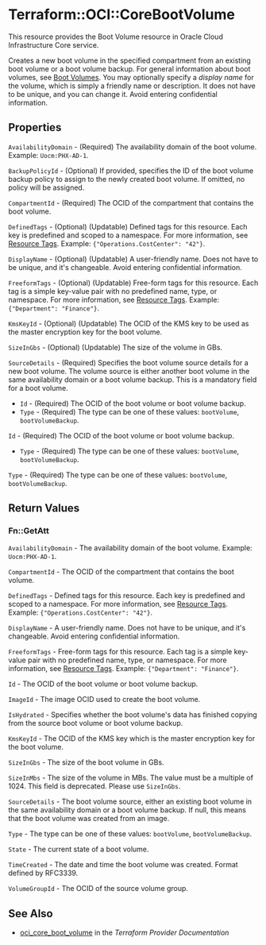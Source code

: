 # Terraform::OCI::CoreBootVolume

This resource provides the Boot Volume resource in Oracle Cloud Infrastructure Core service.

Creates a new boot volume in the specified compartment from an existing boot volume or a boot volume backup.
For general information about boot volumes, see [Boot Volumes](https://docs.cloud.oracle.com/iaas/Content/Block/Concepts/bootvolumes.htm).
You may optionally specify a *display name* for the volume, which is simply a friendly name or
description. It does not have to be unique, and you can change it. Avoid entering confidential information.

## Properties

`AvailabilityDomain` - (Required) The availability domain of the boot volume.  Example: `Uocm:PHX-AD-1`.

`BackupPolicyId` - (Optional) If provided, specifies the ID of the boot volume backup policy to assign to the newly created boot volume. If omitted, no policy will be assigned.

`CompartmentId` - (Required) The OCID of the compartment that contains the boot volume.

`DefinedTags` - (Optional) (Updatable) Defined tags for this resource. Each key is predefined and scoped to a namespace. For more information, see [Resource Tags](https://docs.cloud.oracle.com/iaas/Content/General/Concepts/resourcetags.htm).  Example: `{"Operations.CostCenter": "42"}`.

`DisplayName` - (Optional) (Updatable) A user-friendly name. Does not have to be unique, and it's changeable. Avoid entering confidential information.

`FreeformTags` - (Optional) (Updatable) Free-form tags for this resource. Each tag is a simple key-value pair with no predefined name, type, or namespace. For more information, see [Resource Tags](https://docs.cloud.oracle.com/iaas/Content/General/Concepts/resourcetags.htm).  Example: `{"Department": "Finance"}`.

`KmsKeyId` - (Optional) (Updatable) The OCID of the KMS key to be used as the master encryption key for the boot volume.

`SizeInGbs` - (Optional) (Updatable) The size of the volume in GBs.

`SourceDetails` - (Required) Specifies the boot volume source details for a new boot volume. The volume source is either another boot volume in the same availability domain or a boot volume backup. This is a mandatory field for a boot volume.
* `Id` - (Required) The OCID of the boot volume or boot volume backup.
* `Type` - (Required) The type can be one of these values: `bootVolume`, `bootVolumeBackup`.

`Id` - (Required) The OCID of the boot volume or boot volume backup.
* `Type` - (Required) The type can be one of these values: `bootVolume`, `bootVolumeBackup`.

`Type` - (Required) The type can be one of these values: `bootVolume`, `bootVolumeBackup`.


## Return Values

### Fn::GetAtt

`AvailabilityDomain` - The availability domain of the boot volume.  Example: `Uocm:PHX-AD-1`.

`CompartmentId` - The OCID of the compartment that contains the boot volume.

`DefinedTags` - Defined tags for this resource. Each key is predefined and scoped to a namespace. For more information, see [Resource Tags](https://docs.cloud.oracle.com/iaas/Content/General/Concepts/resourcetags.htm).  Example: `{"Operations.CostCenter": "42"}`.

`DisplayName` - A user-friendly name. Does not have to be unique, and it's changeable. Avoid entering confidential information.

`FreeformTags` - Free-form tags for this resource. Each tag is a simple key-value pair with no predefined name, type, or namespace. For more information, see [Resource Tags](https://docs.cloud.oracle.com/iaas/Content/General/Concepts/resourcetags.htm).  Example: `{"Department": "Finance"}`.

`Id` - The OCID of the boot volume or boot volume backup.

`ImageId` - The image OCID used to create the boot volume.

`IsHydrated` - Specifies whether the boot volume's data has finished copying from the source boot volume or boot volume backup.

`KmsKeyId` - The OCID of the KMS key which is the master encryption key for the boot volume.

`SizeInGbs` - The size of the boot volume in GBs.

`SizeInMbs` - The size of the volume in MBs. The value must be a multiple of 1024. This field is deprecated. Please use `SizeInGbs`.

`SourceDetails` - The boot volume source, either an existing boot volume in the same availability domain or a boot volume backup. If null, this means that the boot volume was created from an image.

`Type` - The type can be one of these values: `bootVolume`, `bootVolumeBackup`.

`State` - The current state of a boot volume.

`TimeCreated` - The date and time the boot volume was created. Format defined by RFC3339.

`VolumeGroupId` - The OCID of the source volume group.

## See Also

* [oci_core_boot_volume](https://www.terraform.io/docs/providers/oci/r/core_boot_volume.html) in the _Terraform Provider Documentation_